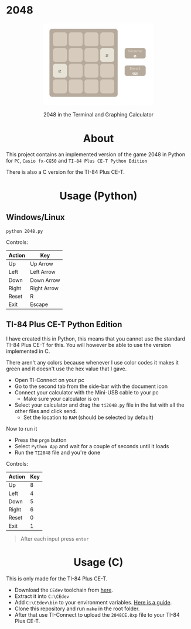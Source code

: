# 2048

<p align="center">
  <img src="https://raw.githubusercontent.com/sten-code/2048/master/board.png" width="300">
  <p align="center">
    2048 in the Terminal and Graphing Calculator
  </p>
</p>

<h1 align="center">About</h1>

This project contains an implemented version of the game 2048 in Python for `PC`, `Casio fx-CG50` and `TI-84 Plus CE-T Python Edition`

There is also a C version for the TI-84 Plus CE-T.


<h1 align="center">Usage (Python)</h1>

## Windows/Linux

```console
python 2048.py
```

Controls:

| Action | Key         |
| ------ | ----------- |
| Up     | Up Arrow    |
| Left   | Left Arrow  |
| Down   | Down Arrow  |
| Right  | Right Arrow |
| Reset  | R           |
| Exit   | Escape      |

## TI-84 Plus CE-T Python Edition

I have created this in Python, this means that you cannot use the standard TI-84 Plus CE-T for this. You will however be able to use the version implemented in C.

There aren't any colors because whenever I use color codes it makes it green and it doesn't use the hex value that I gave.

-   Open TI-Connect on your pc
-   Go to the second tab from the side-bar with the document icon
-   Connect your calculator with the Mini-USB cable to your pc
    -   Make sure your calculator is on
-   Select your calculator and drag the `ti2048.py` file in the list with all the other files and click send.
    -   Set the location to `RAM` (should be selected by default)

Now to run it

-   Press the `prgm` button
-   Select `Python App` and wait for a couple of seconds until it loads
-   Run the `TI2048` file and you're done

Controls:

| Action | Key |
| ------ | --- |
| Up     | 8   |
| Left   | 4   |
| Down   | 5   |
| Right  | 6   |
| Reset  | 0   |
| Exit   | 1   |

> After each input press `enter`

<h1 align="center">Usage (C)</h1>

This is only made for the TI-84 Plus CE-T.

- Download the `CEdev` toolchain from [here](https://ce-programming.github.io/toolchain/static/getting-started.html).
- Extract it into `C:\CEdev`
- Add `C:\CEdev\bin` to your environment variables. [Here is a guide](https://www.architectryan.com/2018/03/17/add-to-the-path-on-windows-10/).
- Clone this repository and run `make` in the root folder.
- After that use TI-Connect to upload the `2048CE.8xp` file to your TI-84 Plus CE-T.

